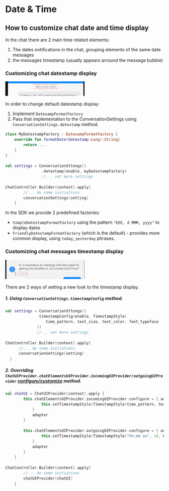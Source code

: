 # Date & Time
## How to customize chat date and time display

In the chat there are 2 main time related elements:
1. The dates notifications in the chat, grouping elements of the same date messages 
2. the messages timestamp (usually appears arround the message bubble)

### Customizing chat datestamp display
<img alt='datestamp' src='images/Android/chat_datestamp.png' width=50%/>


In order to change default datestamp display:
1. Implement `DatesampFormatFactory`
2. Pass that implementation to the ConversationSettings using `ConversationSettings.datestamp` method.

```kotlin
class MyDatestampFactory : DatesampFormatFactory {
    override fun formatDate(datestamp:Long):String{
        return ...
    }
}

val settings = ConversationSttongs()
                .datestamp(enable, myDatestampFactory)
                //... set more settings

ChatController.Builder(context).apply{
        //... do some initiations
        conversationSettings(setting)
    }
```
In the SDK we provide 2 predefined factories: 
- `SimpleDatestampFormatFactory` using the pattern `"EEE, d MMM, yyyy"` to display dates
- `FriendlyDatestampFormatFactory` (which is the default) - provides more common display, using `today`, `yesterday` phrases.

### Customizing chat messages timestamp display
<img alt='datestamp' src='images/Android/chat_timestamp.png' width=50%/>

There are 2 ways of setting a new look to the timestamp display.
##### 1. Using `ConversationSettings.timestampConfig` method.
  ```kotlin
  val settings = ConversationSttongs()
                .timestampConfig(enable, TimestampStyle(
                    time_pattern, text_size, text_color, font_typeface
                ))
                //... set more settings

ChatController.Builder(context).apply{
        //... do some initiations
        conversationSettings(setting)
    }
```
##### 2. Overriding `ChatUIProvider.chatElementsUIProvider.incomingUIProvider/outgoingUIProvider` [configure/customize](./ChatCustomizationsAndroid) method.
```kotlin
val chatUI = ChatUIProvider(context).apply {
        this.chatElementsUIProvider.incomingUIProvider.configure = { adapter ->
                this.setTimestampStyle(TimestampStyle(time_pattern, text_size, text_color))
            }
            adapter
        }

        this.chatElementsUIProvider.outgoingUIProvider.configure = { adapter ->
                this.setTimestampStyle(TimestampStyle("hh:mm aa", 10, Color.parseColor("#aeaeae")))
            }
            adapter
        }
    }

ChatController.Builder(context).apply{
        //... do some initiations
        chatUIProvider(chatUI)
    }
```
